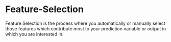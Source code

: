 # Feature-Selection
Feature Selection is the process where you automatically or manually select those features which contribute most to your prediction variable or output in which you are interested in.
